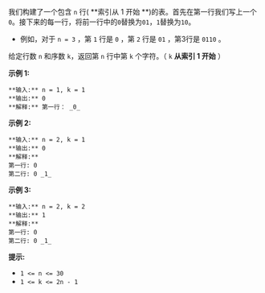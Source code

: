 我们构建了一个包含 `n` 行(  **索引从 1   开始 **)的表。首先在第一行我们写上一个
`0`。接下来的每一行，将前一行中的`0`替换为`01`，`1`替换为`10`。

  * 例如，对于 `n = 3` ，第 `1` 行是 `0` ，第 `2` 行是 `01` ，第3行是 `0110` 。

给定行数 `n` 和序数 `k`，返回第 `n` 行中第 `k` 个字符。（ `k`  **从索引 1 开始** ）

  
**示例 1:**

    
    
    **输入:** n = 1, k = 1
    **输出:** 0
    **解释:** 第一行： _0_
    

**示例 2:**

    
    
    **输入:** n = 2, k = 1
    **输出:** 0
    **解释:** 
    第一行: 0 
    第二行: 0 _1_
    

**示例 3:**

    
    
    **输入:** n = 2, k = 2
    **输出:** 1
    **解释:**
    第一行: 0
    第二行: 0 _1_
    



**提示:**

  * `1 <= n <= 30`
  * `1 <= k <= 2n - 1`

